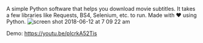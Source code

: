 A simple Python software that helps you download movie subtitles. It takes a few libraries like Requests, BS4, Selenium, etc. to run.
Made with ❤ using Python.
![screen shot 2018-06-12 at 7 09 22 am](https://user-images.githubusercontent.com/30762976/41265378-a4a74674-6e0f-11e8-8e56-41c4be37b499.png)

Demo: https://youtu.be/plcrkA52Tis
